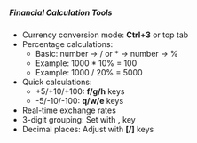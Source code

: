 ##### Financial Calculation Tools

- Currency conversion mode: **Ctrl+3** or top tab
- Percentage calculations:
  - Basic: number → / or \* → number → %
  - Example: 1000 \* 10% = 100
  - Example: 1000 / 20% = 5000
- Quick calculations:
  - +5/+10/+100: **f/g/h** keys
  - -5/-10/-100: **q/w/e** keys
- Real-time exchange rates
- 3-digit grouping: Set with **,** key
- Decimal places: Adjust with **[/]** keys

